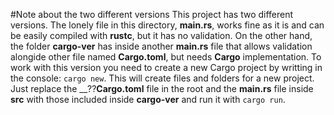 #Note about the two different versions
This project has two different versions. The lonely file in this directory, __main.rs__, works fine as it is and can be easily compiled with __rustc__, but it has no validation.
On the other hand, the folder __cargo-ver__ has inside another __main.rs__ file that allows validation alongide other file named __Cargo.toml__, but needs **Cargo** implementation. To work with this version you need to create a new Cargo project by writting in the console: ``cargo new``. This will create files and folders for a new project. Just replace the __??__Cargo.toml__ file in the root and the __main.rs__ file inside __src__ with those included inside __cargo-ver__ and run it with ``cargo run``.